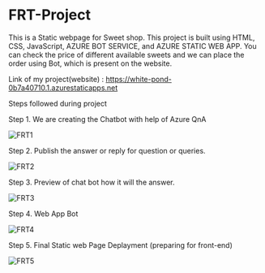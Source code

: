 # FRT-Project

This is a Static webpage for Sweet shop.
This project is built using HTML, CSS, JavaScript, AZURE BOT SERVICE, and AZURE STATIC WEB APP.
You can check the price of different available sweets and we can place the order using Bot, which is present on the website.


Link of my project(website) : https://white-pond-0b7a40710.1.azurestaticapps.net


Steps followed during project


Step 1. We are creating the Chatbot with help of Azure QnA 

![FRT1](https://user-images.githubusercontent.com/72907237/184509362-6d729c99-63ac-46fa-b396-a893645cb088.jpg)



Step 2. Publish the answer or reply for question or queries.

![FRT2](https://user-images.githubusercontent.com/72907237/184509469-ef011d73-50f0-4d56-b260-6b3212617af5.jpg)



Step 3. Preview of chat bot how it will the answer.

![FRT3](https://user-images.githubusercontent.com/72907237/184509503-679fa42d-aeb0-4302-b272-fdc41292bf24.jpg)



Step 4. Web App Bot

![FRT4](https://user-images.githubusercontent.com/72907237/184509593-35f95443-0cdc-4257-b5ef-23deaeaf4364.jpg)



Step 5. Final Static web Page Deplayment (preparing for front-end)

![FRT5](https://user-images.githubusercontent.com/72907237/184509671-451d733a-59bd-4513-abe3-d58cd3c7c396.jpg)

